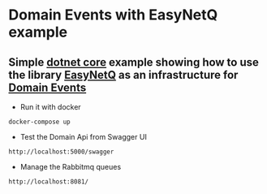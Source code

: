 # Domain Events with EasyNetQ example
## Simple [dotnet core](https://dotnet.github.io/) example showing how to use the library [EasyNetQ](http://easynetq.com/) as an infrastructure for [Domain Events](https://martinfowler.com/eaaDev/DomainEvent.html)

* Run it with docker
```
docker-compose up
```

* Test the Domain Api from Swagger UI
```
http://localhost:5000/swagger
````

* Manage the Rabbitmq queues 
```
http://localhost:8081/
````
